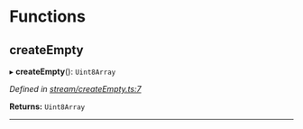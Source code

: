 

# Functions

<a id="createempty"></a>

##  createEmpty

▸ **createEmpty**(): `Uint8Array`

*Defined in [stream/createEmpty.ts:7](https://github.com/polkadot-js/common/blob/de67a88/packages/trie-codec/src/stream/createEmpty.ts#L7)*

**Returns:** `Uint8Array`

___


